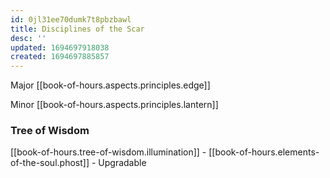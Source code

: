 ```yaml
---
id: 0jl31ee70dumk7t8pbzbawl
title: Disciplines of the Scar
desc: ''
updated: 1694697918038
created: 1694697885857
---
```


Major [[book-of-hours.aspects.principles.edge]]

Minor [[book-of-hours.aspects.principles.lantern]]

### Tree of Wisdom

[[book-of-hours.tree-of-wisdom.illumination]] - [[book-of-hours.elements-of-the-soul.phost]] - Upgradable
